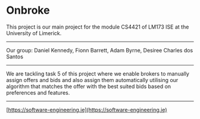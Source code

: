 # Onbroke

This project is our main project for the module CS4421 of LM173 ISE at the University of Limerick.

-----

Our group: Daniel Kennedy, Fionn Barrett, Adam Byrne, Desiree Charles dos Santos

-----

We are tackling task 5 of this project where we enable brokers to manually assign offers and bids and also assign them automatically utilising our algorithm that matches the offer with the best suited bids based on preferences and features.

-----
[https://software-engineering.ie](https://software-engineering.ie)

